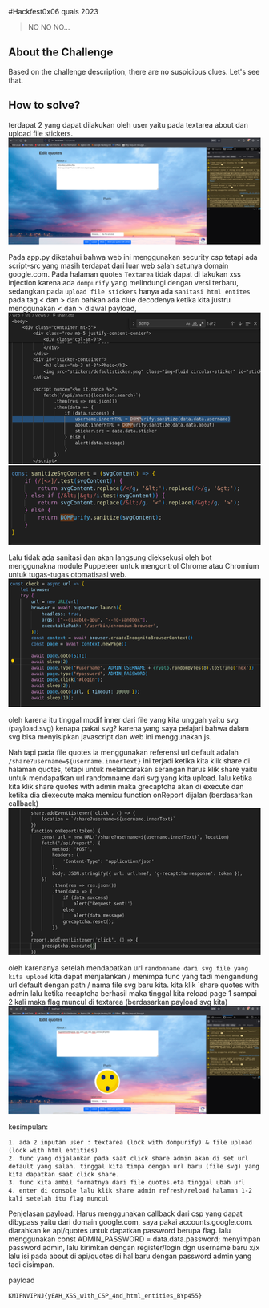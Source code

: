 #Hackfest0x06 quals 2023
> NO NO NO...

## About the Challenge
Based on the challenge description, there are no suspicious clues. Let's see that.

## How to solve?
terdapat 2 yang dapat dilakukan oleh user yaitu pada textarea about dan upload file stickers. 
![img1](img/img1.png)

Pada app.py diketahui bahwa web ini menggunakan security csp tetapi ada script-src yang masih terdapat dari luar web salah satunya domain google.com. Pada halaman quotes `Textarea` tidak dapat di lakukan xss injection karena ada `dompurify` yang melindungi dengan versi terbaru, sedangkan pada `upload file stickers` hanya ada `sanitasi html entites` pada tag < dan > dan bahkan ada clue decodenya ketika kita justru menggunakan &lt; dan &gt; diawal payload, 
![img2](img/img2.png)
![img3](img/img3.png)

Lalu tidak ada sanitasi dan akan langsung dieksekusi oleh bot menggunakna module Puppeteer untuk mengontrol Chrome atau Chromium untuk tugas-tugas otomatisasi web. 
![img4](img/img4.png)

oleh karena itu tinggal modif inner dari file yang kita unggah yaitu svg (payload.svg) kenapa pakai svg? karena yang saya pelajari bahwa dalam svg bisa menyisipkan javascript dan web ini menggunakan js.

Nah tapi pada file quotes ia menggunakan referensi url default adalah `/share?username=${username.innerText}` ini terjadi ketika kita klik share di halaman quotes, tetapi untuk melancarakan serangan harus klik share yaitu untuk mendapatkan url randomname dari svg yang kita upload. lalu ketika kita klik share quotes with admin maka grecaptcha akan di execute dan ketika dia diexecute maka memicu function onReport dijalan (berdasarkan callback)
![img5](img/img5.png)

oleh karenanya setelah mendapatkan url `randomname dari svg file yang kita upload` kita dapat menjalankan / menimpa func yang tadi mengandung url default dengan path / nama file svg baru kita. kita klik `share quotes with admin lalu ketika recaptcha berhasil maka tinggal kita reload page 1 sampai 2 kali maka flag muncul di textarea (berdasarkan payload svg kita)
![img6](img/img6.png)

kesimpulan:
```
1. ada 2 inputan user : textarea (lock with dompurify) & file upload (lock with html entities)
2. func yang dijalankan pada saat click share admin akan di set url default yang salah. tinggal kita timpa dengan url baru (file svg) yang kita dapatkan saat click share.
3. func kita ambil formatnya dari file quotes.eta tinggal ubah url
4. enter di console lalu klik share admin refresh/reload halaman 1-2 kali setelah itu flag muncul
```

Penjelasan payload:
Harus menggunakan callback dari csp yang dapat dibypass yaitu dari domain google.com, saya pakai accounts.google.com. diarahkan ke api/quotes untuk dapatkan password berupa flag. lalu menggunakan const ADMIN_PASSWORD = data.data.password; menyimpan password admin, lalu kirimkan dengan register/login dgn username baru x/x lalu isi pada about di api/quotes di hal baru dengan password admin yang tadi disimpan.

payload
```
KMIPNVIPNJ{yEAH_XSS_w1th_CSP_4nd_html_entities_BYp455}
```
